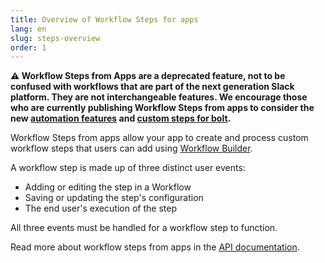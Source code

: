 ```yaml
---
title: Overview of Workflow Steps for apps
lang: en
slug: steps-overview
order: 1
---
```


<div class="section-content">

**⚠️ Workflow Steps from Apps are a deprecated feature, not to be confused with workflows that are part of the next generation Slack platform. They are not interchangeable features. We encourage those who are currently publishing Workflow Steps from apps to consider the new [automation features](https://api.slack.com/automation) and [custom steps for bolt](https://api.slack.com/automation/functions/custom-bolt).**

Workflow Steps from apps allow your app to create and process custom workflow steps that users can add using [Workflow Builder](https://api.slack.com/workflows).

A workflow step is made up of three distinct user events:

- Adding or editing the step in a Workflow
- Saving or updating the step's configuration
- The end user's execution of the step

All three events must be handled for a workflow step to function.

Read more about workflow steps from apps in the [API documentation](https://api.slack.com/workflows/steps).

</div>
